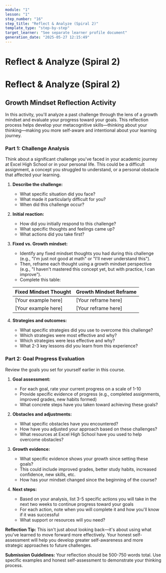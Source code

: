 ```yaml
---
module: "1"
lesson: "1"
step_number: "16"
step_title: "Reflect & Analyze (Spiral 2)"
template_type: "step-by-step"
target_learner: "See separate learner profile document"
generation_date: "2025-05-27 12:15:49"
---
```


# Reflect & Analyze (Spiral 2)

# Reflect & Analyze (Spiral 2)

## Growth Mindset Reflection Activity

In this activity, you'll analyze a past challenge through the lens of a growth mindset and evaluate your progress toward your goals. This reflection process helps develop your metacognitive skills—thinking about your thinking—making you more self-aware and intentional about your learning journey.

### Part 1: Challenge Analysis

Think about a significant challenge you've faced in your academic journey at Excel High School or in your personal life. This could be a difficult assignment, a concept you struggled to understand, or a personal obstacle that affected your learning.

1. **Describe the challenge:** 
   * What specific situation did you face? 
   * What made it particularly difficult for you?
   * When did this challenge occur?

2. **Initial reaction:** 
   * How did you initially respond to this challenge? 
   * What specific thoughts and feelings came up?
   * What actions did you take first?

3. **Fixed vs. Growth mindset:** 
   * Identify any fixed mindset thoughts you had during this challenge (e.g., "I'm just not good at math" or "I'll never understand this"). 
   * Then, reframe each thought using a growth mindset perspective (e.g., "I haven't mastered this concept yet, but with practice, I can improve").
   * Complete this table:

   | Fixed Mindset Thought | Growth Mindset Reframe |
   |----------------------|------------------------|
   | [Your example here]  | [Your reframe here]    |
   | [Your example here]  | [Your reframe here]    |

4. **Strategies and outcomes:** 
   * What specific strategies did you use to overcome this challenge? 
   * Which strategies were most effective and why?
   * Which strategies were less effective and why?
   * What 2-3 key lessons did you learn from this experience?

### Part 2: Goal Progress Evaluation

Review the goals you set for yourself earlier in this course.

1. **Goal assessment:** 
   * For each goal, rate your current progress on a scale of 1-10
   * Provide specific evidence of progress (e.g., completed assignments, improved grades, new habits formed)
   * What concrete steps have you taken toward achieving these goals?

2. **Obstacles and adjustments:** 
   * What specific obstacles have you encountered? 
   * How have you adjusted your approach based on these challenges?
   * What resources at Excel High School have you used to help overcome obstacles?

3. **Growth evidence:** 
   * What specific evidence shows your growth since setting these goals? 
   * This could include improved grades, better study habits, increased confidence, new skills, etc.
   * How has your mindset changed since the beginning of the course?

4. **Next steps:** 
   * Based on your analysis, list 3-5 specific actions you will take in the next two weeks to continue progress toward your goals
   * For each action, note when you will complete it and how you'll know if it was successful
   * What support or resources will you need?

**Reflection Tip:** This isn't just about looking back—it's about using what you've learned to move forward more effectively. Your honest self-assessment will help you develop greater self-awareness and more strategic approaches to future challenges.

**Submission Guidelines:** Your reflection should be 500-750 words total. Use specific examples and honest self-assessment to demonstrate your thinking process.